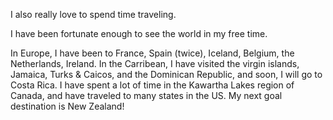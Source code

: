 I also really love to spend time traveling. 

I have been fortunate enough to see the world in my free time. 

In Europe, I have been to France, Spain (twice), Iceland, Belgium, the Netherlands, Ireland. In the Carribean, I have visited the virgin islands, Jamaica, Turks & Caicos, and the Dominican Republic, and soon, I will go to Costa Rica. I have spent a lot of time in the Kawartha Lakes region of Canada, and have traveled to many states in the US. My next goal destination is New Zealand!